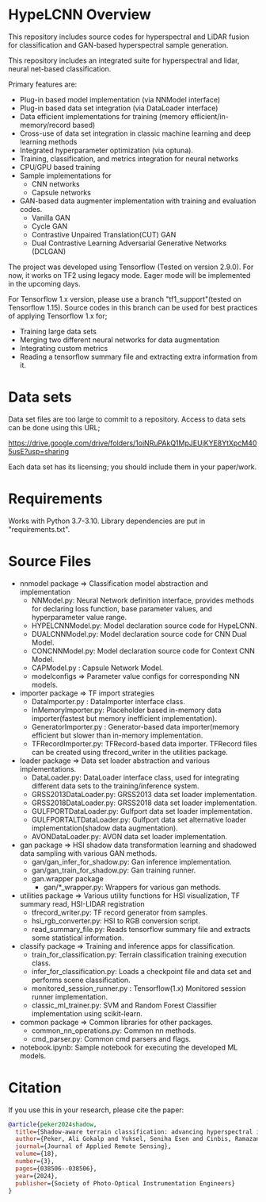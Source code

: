 # HypeLCNN Overview

This repository includes source codes for hyperspectral and LiDAR fusion for classification and GAN-based
hyperspectral sample generation.

This repository includes an integrated suite for hyperspectral and lidar, neural net-based classification.

Primary features are:

- Plug-in based model implementation (via NNModel interface)
- Plug-in based data set integration (via DataLoader interface)
- Data efficient implementations for training (memory efficient/in-memory/record based)
- Cross-use of data set integration in classic machine learning and deep learning methods
- Integrated hyperparameter optimization (via optuna).
- Training, classification, and metrics integration for neural networks
- CPU/GPU based training
- Sample implementations for 
  - CNN networks
  - Capsule networks
- GAN-based data augmenter implementation with training and evaluation codes.
  - Vanilla GAN
  - Cycle GAN
  - Contrastive Unpaired Translation(CUT) GAN
  - Dual Contrastive Learning Adversarial Generative Networks (DCLGAN)

The project was developed using Tensorflow (Tested on version 2.9.0). For now, it works on TF2 using legacy mode. 
Eager mode will be implemented in the upcoming days.

For Tensorflow 1.x version, please use a branch "tf1_support"(tested on Tensorflow 1.15). 
Source codes in this branch can be used for best practices of applying Tensorflow 1.x for;

- Training large data sets
- Merging two different neural networks for data augmentation
- Integrating custom metrics
- Reading a tensorflow summary file and extracting extra information from it.

# Data sets

Data set files are too large to commit to a repository. Access to data sets can be done using this URL;

https://drive.google.com/drive/folders/1oiNRuPAkQ1MpJEUjKYE8YtXpcM405usE?usp=sharing

Each data set has its licensing; you should include them in your paper/work.

# Requirements

Works with Python 3.7-3.10. Library dependencies are put in "requirements.txt".

# Source Files

- nnmodel package => Classification model abstraction and implementation
  - NNModel.py: Neural Network definition interface, provides methods for declaring loss function, base parameter
    values, and hyperparameter value range.
  - HYPELCNNModel.py: Model declaration source code for HypeLCNN.
  - DUALCNNModel.py: Model declaration source code for CNN Dual Model.
  - CONCNNModel.py: Model declaration source code for Context CNN Model.
  - CAPModel.py : Capsule Network Model.
  - modelconfigs => Parameter value configs for corresponding NN models.
- importer package => TF import strategies
  - DataImporter.py : DataImporter interface class.
  - InMemoryImporter.py: Placeholder based in-memory data importer(fastest but memory inefficient
    implementation).
  - GeneratorImporter.py : Generator-based data importer(memory efficient but slower than in-memory
    implementation.
  - TFRecordImporter.py: TFRecord-based data importer. TFRecord files can be created using
    tfrecord_writer in the utilities package.
- loader package => Data set loader abstraction and various implementations.
  - DataLoader.py: DataLoader interface class, used for integrating different data sets to the training/inference
    system.
  - GRSS2013DataLoader.py: GRSS2013 data set loader implementation.
  - GRSS2018DataLoader.py: GRSS2018 data set loader implementation.
  - GULFPORTDataLoader.py: Gulfport data set loader implementation.
  - GULFPORTALTDataLoader.py: Gulfport data set alternative loader implementation(shadow data augmentation).
  - AVONDataLoader.py: AVON data set loader implementation.
- gan package => HSI shadow data transformation learning and shadowed data sampling with various GAN methods.
  - gan/gan_infer_for_shadow.py: Gan inference implementation.
  - gan/gan_train_for_shadow.py: Gan training runner.
  - gan.wrapper package
      - gan/*_wrapper.py: Wrappers for various gan methods.
- utilities package => Various utility functions for HSI visualization, TF summary read, HSI-LIDAR registration 
  - tfrecord_writer.py: TF record generator from samples.
  - hsi_rgb_converter.py: HSI to RGB conversion script.
  - read_summary_file.py: Reads tensorflow summary file and extracts some statistical information.
- classify package => Training and inference apps for classification. 
  - train_for_classification.py: Terrain classification training execution class.
  - infer_for_classification.py: Loads a checkpoint file and data set and performs scene classification.
  - monitored_session_runner.py : Tensorflow(1.x) Monitored session runner implementation.
  - classic_ml_trainer.py: SVM and Random Forest Classifier implementation using scikit-learn.
- common package => Common libraries for other packages.
  - common_nn_operations.py: Common nn methods.
  - cmd_parser.py: Common cmd parsers and flags.
- notebook.ipynb: Sample notebook for executing the developed ML models.

# Citation
If you use this in your research, please cite the paper:

```bibtex
@article{peker2024shadow,
  title={Shadow-aware terrain classification: advancing hyperspectral image sensing through generative adversarial networks and correlated sample synthesis},
  author={Peker, Ali Gokalp and Yuksel, Seniha Esen and Cinbis, Ramazan Gokberk and Cetin, Yasemin Yardimci},
  journal={Journal of Applied Remote Sensing},
  volume={18},
  number={3},
  pages={038506--038506},
  year={2024},
  publisher={Society of Photo-Optical Instrumentation Engineers}
}
```
